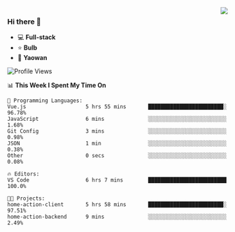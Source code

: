 <img  align="right" src="https://github-readme-stats.vercel.app/api?username=LolipopJ&show_icons=true&count_private=true&hide_title=true&include_all_commits=true&theme=vue">

### Hi there 👋

- :computer: **Full-stack**
- :star: **Bulb**
- :pill: **Yaowan**

<!--START_SECTION:waka-->
![Profile Views](http://img.shields.io/badge/Profile%20Views-2-blue)

📊 **This Week I Spent My Time On** 

```text
💬 Programming Languages: 
Vue.js                   5 hrs 55 mins       ████████████████████████░   96.78% 
JavaScript               6 mins              ░░░░░░░░░░░░░░░░░░░░░░░░░   1.68% 
Git Config               3 mins              ░░░░░░░░░░░░░░░░░░░░░░░░░   0.98% 
JSON                     1 min               ░░░░░░░░░░░░░░░░░░░░░░░░░   0.38% 
Other                    0 secs              ░░░░░░░░░░░░░░░░░░░░░░░░░   0.08%

🔥 Editors: 
VS Code                  6 hrs 7 mins        █████████████████████████   100.0%

🐱‍💻 Projects: 
home-action-client       5 hrs 58 mins       ████████████████████████░   97.51% 
home-action-backend      9 mins              ░░░░░░░░░░░░░░░░░░░░░░░░░   2.49%

```


<!--END_SECTION:waka-->
